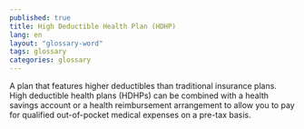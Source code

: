 ```yaml
---
published: true
title: High Deductible Health Plan (HDHP)
lang: en
layout: "glossary-word"
tags: glossary
categories: glossary
---
```


A plan that features higher deductibles than traditional insurance plans. High deductible health plans (HDHPs) can be combined with a health savings account or a health reimbursement arrangement to allow you to pay for qualified out-of-pocket medical expenses on a pre-tax basis.
